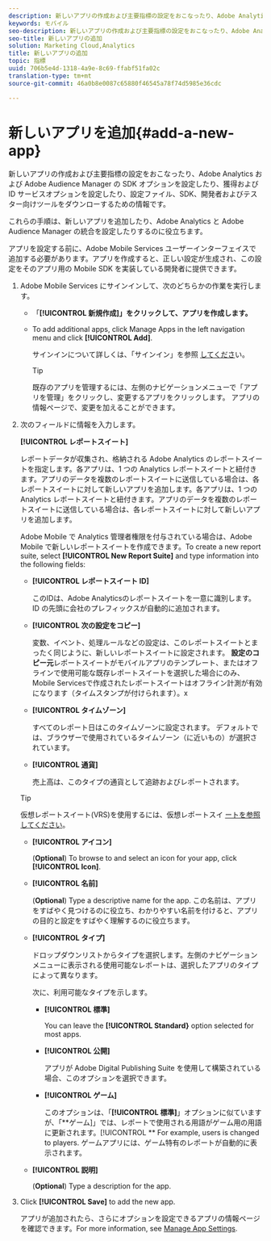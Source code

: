 ```yaml
---
description: 新しいアプリの作成および主要指標の設定をおこなったり、Adobe Analytics および Adobe Audience Manager の SDK オプションを設定したり、獲得および ID サービスオプションを設定したり、設定ファイル、SDK、開発者およびテスター向けツールをダウンローするための情報です。
keywords: モバイル
seo-description: 新しいアプリの作成および主要指標の設定をおこなったり、Adobe Analytics および Adobe Audience Manager の SDK オプションを設定したり、獲得および ID サービスオプションを設定したり、設定ファイル、SDK、開発者およびテスター向けツールをダウンローするための情報です。
seo-title: 新しいアプリの追加
solution: Marketing Cloud,Analytics
title: 新しいアプリの追加
topic: 指標
uuid: 706b5e4d-1318-4a9e-8c69-ffabf51fa02c
translation-type: tm+mt
source-git-commit: 46a0b8e0087c65880f46545a78f74d5985e36cdc

---
```



# 新しいアプリを追加{#add-a-new-app}

新しいアプリの作成および主要指標の設定をおこなったり、Adobe Analytics および Adobe Audience Manager の SDK オプションを設定したり、獲得および ID サービスオプションを設定したり、設定ファイル、SDK、開発者およびテスター向けツールをダウンローするための情報です。

これらの手順は、新しいアプリを追加したり、Adobe Analytics と Adobe Audience Manager の統合を設定したりするのに役立ちます。

アプリを設定する前に、Adobe Mobile Services ユーザーインターフェイスで追加する必要があります。アプリを作成すると、正しい設定が生成され、この設定をそのアプリ用の Mobile SDK を実装している開発者に提供できます。

1. Adobe Mobile Services にサインインして、次のどちらかの作業を実行します。

   * 「**[!UICONTROL 新規作成]」をクリックして、アプリを作成します。**
   * To add additional apps, click Manage Apps in the left navigation menu and click **[!UICONTROL Add]**.

      サインインについて詳しくは、「サインイン」を参照 [してくださ](/help/using/gs/gs-signin.md)い。

      >[!TIP]
      >
      >既存のアプリを管理するには、左側のナビゲーションメニューで「アプリを管理」をクリックし、変更するアプリをクリックします。 アプリの情報ページで、変更を加えることができます。

1. 次のフィールドに情報を入力します。

   **[!UICONTROL レポートスイート]**

   レポートデータが収集され、格納される Adobe Analytics のレポートスイートを指定します。各アプリは、1 つの Analytics レポートスイートと紐付きます。アプリのデータを複数のレポートスイートに送信している場合は、各レポートスイートに対して新しいアプリを追加します。各アプリは、1 つの Analytics レポートスイートと紐付きます。アプリのデータを複数のレポートスイートに送信している場合は、各レポートスイートに対して新しいアプリを追加します。

   Adobe Mobile で Analytics 管理者権限を付与されている場合は、Adobe Mobile で新しいレポートスイートを作成できます。To create a new report suite, select **[!UICONTROL New Report Suite]** and type information into the following fields:

   * **[!UICONTROL レポートスイート ID]**

      このIDは、Adobe Analyticsのレポートスイートを一意に識別します。 ID の先頭に会社のプレフィックスが自動的に追加されます。

   * **[!UICONTROL 次の設定をコピー]**

      変数、イベント、処理ルールなどの設定は、このレポートスイートとまったく同じように、新しいレポートスイートに設定されます。 **設定のコピー元**&#x200B;レポートスイートがモバイルアプリのテンプレート、またはオフラインで使用可能な既存レポートスイートを選択した場合にのみ、Mobile Servicesで作成されたレポートスイートはオフライン計測が有効になります（タイムスタンプが付けられます）。x

   * **[!UICONTROL タイムゾーン]**

      すべてのレポート日はこのタイムゾーンに設定されます。 デフォルトでは、ブラウザーで使用されているタイムゾーン（に近いもの）が選択されています。

   * **[!UICONTROL 通貨]**

      売上高は、このタイプの通貨として追跡およびレポートされます。
   >[!TIP]
   >
   >仮想レポートスイート(VRS)を使用するには、仮想レポートスイ [ートを参照してください](/help/using/manage-apps/c-mob-vrs.md)。

   * **[!UICONTROL アイコン]**

      (**Optional**) To browse to and select an icon for your app, click **[!UICONTROL Icon]**.

   * **[!UICONTROL 名前]**

      (**Optional**) Type a descriptive name for the app. この名前は、アプリをすばやく見つけるのに役立ち、わかりやすい名前を付けると、アプリの目的と設定をすばやく理解するのに役立ちます。

   * **[!UICONTROL タイプ]**

      ドロップダウンリストからタイプを選択します。左側のナビゲーションメニューに表示される使用可能なレポートは、選択したアプリのタイプによって異なります。

      次に、利用可能なタイプを示します。

      * **[!UICONTROL 標準]**

         You can leave the **[!UICONTROL Standard}** option selected for most apps.

      * **[!UICONTROL 公開]**

         アプリが Adobe Digital Publishing Suite を使用して構築されている場合、このオプションを選択できます。

      * **[!UICONTROL ゲーム]**

         このオプションは、「**[!UICONTROL 標準]**」オプションに似ていますが、「**ゲーム]」では、レポートで使用される用語がゲーム用の用語に更新されます。[!UICONTROL ** For example, users is changed to players. ゲームアプリには、ゲーム特有のレポートが自動的に表示されます。
   * **[!UICONTROL 説明]**

      (**Optional**) Type a description for the app.



1. Click **[!UICONTROL Save]** to add the new app.

   アプリが追加されたら、さらにオプションを設定できるアプリの情報ページを確認できます。For more information, see [Manage App Settings](/help/using/c-manage-app-settings/c-manage-app-settings.md).

